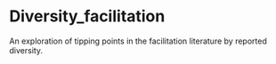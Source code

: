 # Diversity_facilitation
An exploration of tipping points in the facilitation literature by reported diversity.

